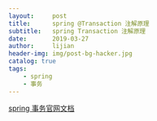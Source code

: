 ```yaml
---
layout:     post
title:      spring @Transaction 注解原理
subtitle:   spring Transaction 注解原理
date:       2019-03-27
author:     lijian
header-img: img/post-bg-hacker.jpg
catalog: true
tags:
    - spring
    - 事务
---
```


[spring 事务官网文档](https://docs.spring.io/spring/docs/4.2.x/spring-framework-reference/html/transaction.html#transaction-declarative-annotations)
